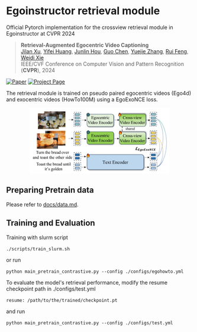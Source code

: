 # Egoinstructor retrieval module
Official Pytorch implementation for the crossview retrieval module in Egoinstructor at CVPR 2024

> **Retrieval-Augmented Egocentric Video Captioning**<br>
> [Jilan Xu](https://jazzcharles.github.io/), [Yifei Huang](https://hyf015.github.io/), [Junlin Hou](https://houjunlin.github.io/), [Guo Chen](https://scholar.google.com/citations?user=lRj3moAAAAAJ), [Yuejie Zhang](https://cs.fudan.edu.cn/3e/d0/c25921a278224/page.htm), [Rui Feng](https://faculty.fudan.edu.cn/fengrui/zh_CN/index.htm), [Weidi Xie](https://weidixie.github.io/)<br>
> IEEE/CVF Conference on Computer Vision and Pattern Recognition (**CVPR**), 2024<br>

[![Paper](https://img.shields.io/badge/cs.CV-Paper-b31b1b?logo=arxiv&logoColor=red)](https://arxiv.org/abs/2401.00789)
[![Project Page](https://img.shields.io/badge/Homepage-Website-green)](https://jazzcharles.github.io/Egoinstructor/)

The retrieval module is trained on pseudo paired egocentric videos (Ego4d) and exocentric videos (HowTo100M) using a EgoExoNCE loss. 

<div align="center">
<img src="../assets/retrieval.png" width="75%">
</div>



## Preparing Pretrain data
Please refer to [docs/data.md](docs/data.md).

## Training and Evaluation 
Training with slurm script
```
./scripts/train_slurm.sh
```
or run
```
python main_pretrain_contrastive.py --config ./configs/egohowto.yml
```

To evaluate the model's retrieval performance, modify the resume checkpoint path in ./configs/test.yml
```
resume: /path/to/the/trained/checkpoint.pt
```
and run
```
python main_pretrain_contrastive.py --config ./configs/test.yml
```
